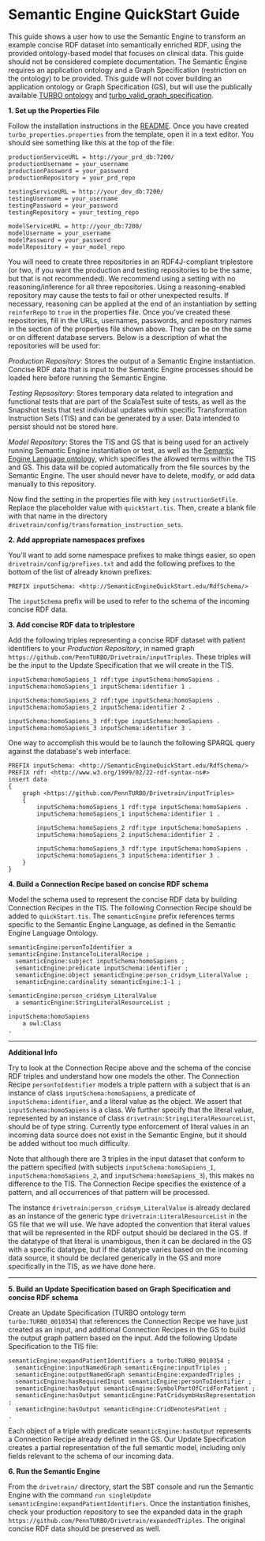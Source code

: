 # Semantic Engine QuickStart Guide

This guide shows a user how to use the Semantic Engine to transform an example concise RDF dataset into semantically enriched RDF, using the provided ontology-based model that focuses on clinical data. This guide should not be considered complete documentation. The Semantic Engine requires an application ontology and a Graph Specification (restriction on the ontology) to be provided. This guide will not cover building an application ontology or Graph Specification (GS), but will use the publically available [TURBO ontology](https://raw.githubusercontent.com/PennTURBO/turbo-ontology/master/ontologies/turbo_merged.owl) and [turbo_valid_graph_specification](https://github.com/PennTURBO/semantic-engine/blob/master/drivetrain/config/graph_specifications/turbo_valid_graph_specification.gs).

**1. Set up the Properties File**

Follow the installation instructions in the [README](https://github.com/PennTURBO/semantic-engine/blob/master/README.md). Once you have created `turbo_properties.properties` from the template, open it in a text editor. You should see something like this at the top of the file:

```
productionServiceURL = http://your_prd_db:7200/
productionUsername = your_username
productionPassword = your_password
productionRepository = your_prd_repo

testingServiceURL = http://your_dev_db:7200/
testingUsername = your_username
testingPassword = your_password
testingRepository = your_testing_repo

modelServiceURL = http://your_db:7200/
modelUsername = your_username
modelPassword = your_password
modelRepository = your_model_repo
```
You will need to create three repositories in an RDF4J-compliant triplestore (or two, if you want the production and testing repositories to be the same, but that is not recommended). We recommend using a setting with no reasoning/inference for all three repositories. Using a reasoning-enabled repository may cause the tests to fail or other unexpected results. If necessary, reasoning can be applied at the end of an instantiation by setting `reinferRepo` to `true` in the properties file. Once you've created these repositories, fill in the URLs, usernames, passwords, and repository names in the section of the properties file shown above. They can be on the same or on different database servers. Below is a description of what the repositories will be used for:

*Production Repository*: Stores the output of a Semantic Engine instantiation. Concise RDF data that is input to the Semantic Engine processes should be loaded here before running the Semantic Engine.

*Testing Repsository*: Stores temporary data related to integration and functional tests that are part of the ScalaTest suite of tests, as well as the Snapshot tests that test individual updates within specific Transformation Instruction Sets (TIS) and can be generated by a user. Data intended to persist should not be stored here.

*Model Repository*: Stores the TIS and GS that is being used for an actively running Semantic Engine instantiation or test, as well as the [Semantic Engine Language ontology](https://github.com/PennTURBO/semantic-engine/blob/master/drivetrain/ontologies/acornOntology.ttl), which specifies the allowed terms within the TIS and GS. This data will be copied automatically from the file sources by the Semantic Engine. The user should never have to delete, modify, or add data manually to this repository.

Now find the setting in the properties file with key `instructionSetFile`. Replace the placeholder value with `quickStart.tis`. Then, create a blank file with that name in the directory `drivetrain/config/transformation_instruction_sets`. 

**2. Add appropriate namespaces prefixes**

You'll want to add some namespace prefixes to make things easier, so open `drivetrain/config/prefixes.txt` and add the following prefixes to the bottom of the list of already known prefixes:

```
PREFIX inputSchema: <http://SemanticEngineQuickStart.edu/RdfSchema/>
```
The `inputSchema` prefix will be used to refer to the schema of the incoming concise RDF data.

**3. Add concise RDF data to triplestore**

Add the following triples representing a concise RDF dataset with patient identifiers to your *Production Repository*, in named graph `https://github.com/PennTURBO/Drivetrain/inputTriples`. These triples will be the input to the Update Specification that we will create in the TIS.

```
inputSchema:homoSapiens_1 rdf:type inputSchema:homoSapiens .
inputSchema:homoSapiens_1 inputSchema:identifier 1 .

inputSchema:homoSapiens_2 rdf:type inputSchema:homoSapiens .
inputSchema:homoSapiens_2 inputSchema:identifier 2 .

inputSchema:homoSapiens_3 rdf:type inputSchema:homoSapiens .
inputSchema:homoSapiens_3 inputSchema:identifier 3 .
```

One way to accomplish this would be to launch the following SPARQL query against the database's web interface:
```
PREFIX inputSchema: <http://SemanticEngineQuickStart.edu/RdfSchema/>
PREFIX rdf: <http://www.w3.org/1999/02/22-rdf-syntax-ns#>
insert data
{
    graph <https://github.com/PennTURBO/Drivetrain/inputTriples>
    {
        inputSchema:homoSapiens_1 rdf:type inputSchema:homoSapiens .
        inputSchema:homoSapiens_1 inputSchema:identifier 1 .

        inputSchema:homoSapiens_2 rdf:type inputSchema:homoSapiens .
        inputSchema:homoSapiens_2 inputSchema:identifier 2 .

        inputSchema:homoSapiens_3 rdf:type inputSchema:homoSapiens .
        inputSchema:homoSapiens_3 inputSchema:identifier 3 .
    }
}
```

**4. Build a Connection Recipe based on concise RDF schema**

Model the schema used to represent the concise RDF data by building Connection Recipes in the TIS. The following Connection Recipe should be added to `quickStart.tis`. The `semanticEngine` prefix references terms specific to the Semantic Engine Language, as defined in the Semantic Engine Language Ontology.
```
semanticEngine:personToIdentifier a semanticEngine:InstanceToLiteralRecipe ;
  semanticEngine:subject inputSchema:homoSapiens ;
  semanticEngine:predicate inputSchema:identifier ;
  semanticEngine:object semanticEngine:person_cridsym_LiteralValue ;
  semanticEngine:cardinality semanticEngine:1-1 ;
.
semanticEngine:person_cridsym_LiteralValue
  a semanticEngine:StringLiteralResourceList ;
.
inputSchema:homoSapiens 
    a owl:Class 
.
```
---
**Additional Info**

Try to look at the Connection Recipe above and the schema of the concise RDF triples and understand how one models the other. The Connection Recipe `personToIdentifier` models a triple pattern with a subject that is an instance of class `inputSchema:homoSapiens`, a predicate of `inputSchema:identifier`, and a literal value as the object. We assert that `inputSchema:homoSapiens` is a class. We further specify that the literal value, represented by an instance of class `drivetrain:StringLiteralResourceList`, should be of type string. Currently type enforcement of literal values in an incoming data source does not exist in the Semantic Engine, but it should be added without too much difficulty.

Note that although there are 3 triples in the input dataset that conform to the pattern specified (with subjects `inputSchema:homoSapiens_1`, `inputSchema:homoSapiens_2`, and `inputSchema:homoSapiens_3`), this makes no difference to the TIS. The Connection Recipe specifies the existence of a pattern, and all occurrences of that pattern will be processed.

The instance `drivetrain:person_cridsym_LiteralValue` is already declared as an instance of the generic type `drivetrain:LiteralResourceList` in the GS file that we will use. We have adopted the convention that literal values that will be represented in the RDF output should be declared in the GS. If the datatype of that literal is unambigous, then it can be declared in the GS with a specific datatype, but if the datatype varies based on the incoming data source, it should be declared generically in the GS and more specifically in the TIS, as we have done here.

---

**5. Build an Update Specification based on Graph Specification and concise RDF schema** 

Create an Update Specification (TURBO ontology term `turbo:TURBO_0010354`) that references the Connection Recipe we have just created as an input, and additional Connection Recipes in the GS to build the output graph pattern based on the input. Add the following Update Specification to the TIS file:
```
semanticEngine:expandPatientIdentifiers a turbo:TURBO_0010354 ;
  semanticEngine:inputNamedGraph semanticEngine:inputTriples ;
  semanticEngine:outputNamedGraph semanticEngine:expandedTriples ;
  semanticEngine:hasRequiredInput semanticEngine:personToIdentifier ;
  semanticEngine:hasOutput semanticEngine:SymbolPartOfCridForPatient ;
  semanticEngine:hasOutput semanticEngine:PatCridsymbHasRepresentation ;
  semanticEngine:hasOutput semanticEngine:CridDenotesPatient ;
.
```
Each object of a triple with predicate `semanticEngine:hasOutput` represents a Connection Recipe already defined in the GS. Our Update Specification creates a partial representation of the full semantic model, including only fields relevant to the schema of our incoming data.

**6. Run the Semantic Engine**

From the `drivetrain/` directory, start the SBT console and run the Semantic Engine with the command `run singleUpdate semanticEngine:expandPatientIdentifiers`. Once the instantiation finishes, check your production repository to see the expanded data in the graph `https://github.com/PennTURBO/Drivetrain/expandedTriples`. The original concise RDF data should be preserved as well.
